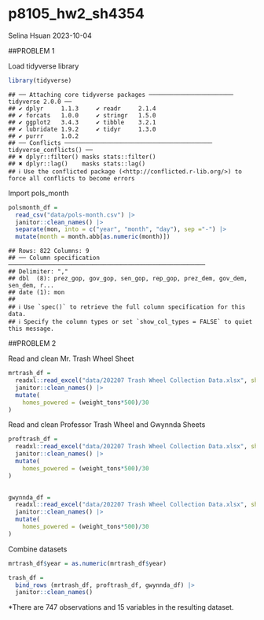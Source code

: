 p8105_hw2_sh4354
================
Selina Hsuan
2023-10-04

\##PROBLEM 1

Load tidyverse library

``` r
library(tidyverse)
```

    ## ── Attaching core tidyverse packages ──────────────────────── tidyverse 2.0.0 ──
    ## ✔ dplyr     1.1.3     ✔ readr     2.1.4
    ## ✔ forcats   1.0.0     ✔ stringr   1.5.0
    ## ✔ ggplot2   3.4.3     ✔ tibble    3.2.1
    ## ✔ lubridate 1.9.2     ✔ tidyr     1.3.0
    ## ✔ purrr     1.0.2     
    ## ── Conflicts ────────────────────────────────────────── tidyverse_conflicts() ──
    ## ✖ dplyr::filter() masks stats::filter()
    ## ✖ dplyr::lag()    masks stats::lag()
    ## ℹ Use the conflicted package (<http://conflicted.r-lib.org/>) to force all conflicts to become errors

Import pols_month

``` r
polsmonth_df = 
  read_csv("data/pols-month.csv") |> 
  janitor::clean_names() |> 
  separate(mon, into = c("year", "month", "day"), sep ="-") |> 
  mutate(month = month.abb[as.numeric(month)])
```

    ## Rows: 822 Columns: 9
    ## ── Column specification ────────────────────────────────────────────────────────
    ## Delimiter: ","
    ## dbl  (8): prez_gop, gov_gop, sen_gop, rep_gop, prez_dem, gov_dem, sen_dem, r...
    ## date (1): mon
    ## 
    ## ℹ Use `spec()` to retrieve the full column specification for this data.
    ## ℹ Specify the column types or set `show_col_types = FALSE` to quiet this message.

\##PROBLEM 2

Read and clean Mr. Trash Wheel Sheet

``` r
mrtrash_df =
  readxl::read_excel("data/202207 Trash Wheel Collection Data.xlsx", sheet = "Mr. Trash Wheel", range = "A2:N549") |> 
  janitor::clean_names() |> 
  mutate(
    homes_powered = (weight_tons*500)/30
)
```

Read and clean Professor Trash Wheel and Gwynnda Sheets

``` r
proftrash_df =
  readxl::read_excel("data/202207 Trash Wheel Collection Data.xlsx", sheet = "Professor Trash Wheel", range = "A2:M96") |> 
  janitor::clean_names() |> 
  mutate(
    homes_powered = (weight_tons*500)/30
)
  

gwynnda_df =
  readxl::read_excel("data/202207 Trash Wheel Collection Data.xlsx", sheet = "Gwynnda Trash Wheel", range = "A2:K108") |> 
  janitor::clean_names() |> 
  mutate(
    homes_powered = (weight_tons*500)/30
)
```

Combine datasets

``` r
mrtrash_df$year = as.numeric(mrtrash_df$year)

trash_df = 
  bind_rows (mrtrash_df, proftrash_df, gwynnda_df) |> 
  janitor::clean_names()
```

\*There are 747 observations and 15 variables in the resulting dataset.
